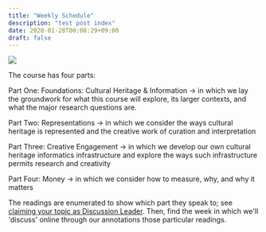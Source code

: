 ```yaml
---
title: "Weekly Schedule"
description: "test post index"
date: 2020-01-28T00:08:29+09:00
draft: false
---
```


![](images/in-museum.png)

The course has four parts:

Part One: Foundations: Cultural Heritage & Information -> in which we lay the groundwork for what this course will explore, its larger contexts, and what the major research questions are.

Part Two: Representations -> in which we consider the ways cultural heritage is represented and the creative work of curation and interpretation

Part Three: Creative Engagement -> in which we develop our own cultural heritage informatics infrastructure and explore the ways such infrastructure permits research and creativity

Part Four: Money -> in which we consider how to measure, why, and why it matters

The readings are enumerated to show which part they speak to; see [claiming your topic as Discussion Leader](week/get-started/instructions/#claim-your-topic-as-discussion-leader). Then, find the week in which we'll 'discuss' online through our annotations those particular readings.
